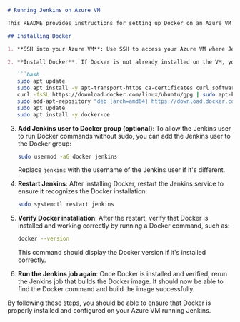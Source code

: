 ```markdown
# Running Jenkins on Azure VM

This README provides instructions for setting up Docker on an Azure VM where Jenkins is running. Docker is required for building and managing Docker containers, which may be part of your Jenkins pipeline.

## Installing Docker

1. **SSH into your Azure VM**: Use SSH to access your Azure VM where Jenkins is hosted.

2. **Install Docker**: If Docker is not already installed on the VM, you can install it by following the official Docker installation guide for Ubuntu. Here's a simplified version of the commands you might use:

   ```bash
   sudo apt update
   sudo apt install -y apt-transport-https ca-certificates curl software-properties-common
   curl -fsSL https://download.docker.com/linux/ubuntu/gpg | sudo apt-key add -
   sudo add-apt-repository "deb [arch=amd64] https://download.docker.com/linux/ubuntu $(lsb_release -cs) stable"
   sudo apt update
   sudo apt install -y docker-ce
   ```

3. **Add Jenkins user to Docker group (optional)**: To allow the Jenkins user to run Docker commands without sudo, you can add the Jenkins user to the Docker group:

   ```bash
   sudo usermod -aG docker jenkins
   ```

   Replace `jenkins` with the username of the Jenkins user if it's different.

4. **Restart Jenkins**: After installing Docker, restart the Jenkins service to ensure it recognizes the Docker installation:

   ```bash
   sudo systemctl restart jenkins
   ```

5. **Verify Docker installation**: After the restart, verify that Docker is installed and working correctly by running a Docker command, such as:

   ```bash
   docker --version
   ```

   This command should display the Docker version if it's installed correctly.

6. **Run the Jenkins job again**: Once Docker is installed and verified, rerun the Jenkins job that builds the Docker image. It should now be able to find the Docker command and build the image successfully.

By following these steps, you should be able to ensure that Docker is properly installed and configured on your Azure VM running Jenkins.
```

